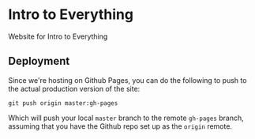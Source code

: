 Intro to Everything
=====================
Website for Intro to Everything

## Deployment

Since we're hosting on Github Pages, you can do the following to push to the
actual production version of the site:

```
git push origin master:gh-pages
```

Which will push your local `master` branch to the remote `gh-pages` branch,
assuming that you have the Github repo set up as the `origin` remote.

